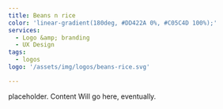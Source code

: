 ```yaml
---
title: Beans n rice 
color: 'linear-gradient(180deg, #DD422A 0%, #C05C4D 100%);'
services: 
  - Logo &amp; branding
  - UX Design
tags: 
  - logos
logo: '/assets/img/logos/beans-rice.svg'

---
```


placeholder. Content Will go here, eventually.